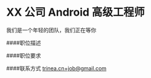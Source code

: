 XX 公司 Android 高级工程师
==========  
我们是一个年轻的团队，我们正在等你


####职位描述 

####职位要求 

####联系方式
[trinea.cn+job@gmail.com](mailto:trinea.cn+job@gmail.com)
